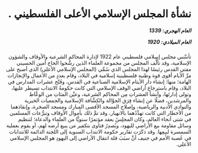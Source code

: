 <h1 dir="rtl">نشأة المجلس الإسلامي الأعلى الفلسطيني  .</h1>

<h5 dir="rtl">العام الهجري:  1339

العام الميلادي: 1920

</h5>

<p dir="rtl">تأسَّس مجلس إسلامي فلسطيني عام 1922 لإدارة المحاكم الشرعية والأوقاف والشؤون الإسلامية، وقد تألَّف المجلس من مجموعة العلماء الذين رشَّحوا الحاج أمين الحسيني مفتي القدس رئيسًا لهذا المجلس الذي سُمِّي (المجلس الإسلامي الأعلى) الذي أصبح على مرِّ الأيام أقوى قوة وطنية فلسطينية إسلامية في البلاد، وقام بعددٍ من الأعمال والإنجازات الهامة؛ منها: إنشاء دار الأيتام الإسلامية الصناعية في القدس، وفَتْح عشرات المدارس في البلاد، وقام باسترجاع أراضي الوقف الإسلامي التي كانت حكومةُ الانتداب تسيطر عليها، وتولى إدارتَها، وأنشأ العشراتِ مِن المحاكم الشرعية، وعيَّن المئاتِ من الوعَّاظ والمرشدين، فضلًا عن إنشاء فِرَق الجوَّالة والكشَّافة الإسلامية والجمعيات الخيرية والنوادي الأدبية والرياضية، وإصلاح المسجد الأقصى المبارك ومسجد الصخرة، وإنقاذهما من الأخطار التي كانت تهدِّدُهما بالانهيار، وقد تمَّ ذلك بأموال الأوقاف وتبرُّعات المسلمين في شتى أنحاء العالم، وكان المجلِسُ يعقد مؤتمرًا سنويًّا من العلماء والدعاة؛ لتنظيم وسائل مقاومة بيع الأراضي لليهود، ويُصدِرُ فتاوى بتكفير من يبيع أرضه لهم، أو يقوم بعملية السمسرة لبيعِها. وقد ذكَرَت تقارير حكومة الانتداب السنوية إلى اللجنة الدائمة للانتدابات في عُصبة الأمم في جنيف أنَّ سبَبَ قلة انتقال الأراضي إلى اليهودِ هو المجلس الإسلامي الأعلى.</p></br>
